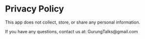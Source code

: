 <!DOCTYPE html>
<html>
<head>
  <meta charset="UTF-8">
  <title>Privacy Policy</title>
</head>
<body>
  <h1>Privacy Policy</h1>
  <p>This app does not collect, store, or share any personal information.</p>
  <p>If you have any questions, contact us at: GurungTalks@gmail.com</p>
</body>
</html>
